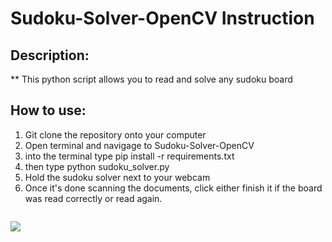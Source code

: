 # Sudoku-Solver-OpenCV Instruction

## Description:

** This python script allows you to read and solve any sudoku board

## How to use:

1. Git clone the repository onto your computer
2. Open terminal and navigage to Sudoku-Solver-OpenCV
3. into the terminal type pip install -r requirements.txt
4. then type python sudoku_solver.py
5. Hold the sudoku solver next to your webcam
6. Once it's done scanning the documents, click either finish it if the board was read correctly or read again. 
```
```

[![](http://img.youtube.com/vi/2aVMRgkW6Ic/0.jpg)](http://www.youtube.com/watch?v=2aVMRgkW6Ic "")


